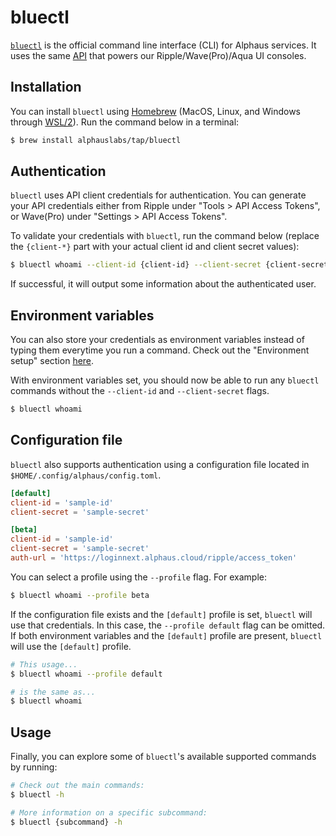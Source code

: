 # bluectl

[`bluectl`](https://github.com/alphauslabs/bluectl) is the official command line interface (CLI) for Alphaus services. It uses the same [API](https://alphauslabs.github.io/blueapidocs/) that powers our Ripple/Wave(Pro)/Aqua UI consoles.

## Installation
You can install `bluectl` using [Homebrew](https://brew.sh/) (MacOS, Linux, and Windows through [WSL/2](https://docs.microsoft.com/en-us/windows/wsl/install)). Run the command below in a terminal:
``` sh
$ brew install alphauslabs/tap/bluectl
```

## Authentication
`bluectl` uses API client credentials for authentication. You can generate your API credentials either from Ripple under "Tools > API Access Tokens", or Wave(Pro) under "Settings > API Access Tokens".

To validate your credentials with `bluectl`, run the command below (replace the `{client-*}` part with your actual client id and client secret values):
``` sh
$ bluectl whoami --client-id {client-id} --client-secret {client-secret}
```

If successful, it will output some information about the authenticated user.

## Environment variables
You can also store your credentials as environment variables instead of typing them everytime you run a command. Check out the "Environment setup" section [here](https://alphauslabs.github.io/docs/blueapi/authentication/#environment-setup).

With environment variables set, you should now be able to run any `bluectl` commands without the `--client-id` and `--client-secret` flags.
``` sh
$ bluectl whoami
```

## Configuration file
`bluectl` also supports authentication using a configuration file located in `$HOME/.config/alphaus/config.toml`.

``` toml
[default]
client-id = 'sample-id'
client-secret = 'sample-secret'

[beta]
client-id = 'sample-id'
client-secret = 'sample-secret'
auth-url = 'https://loginnext.alphaus.cloud/ripple/access_token'
```

You can select a profile using the `--profile` flag. For example:
``` sh
$ bluectl whoami --profile beta
```

If the configuration file exists and the `[default]` profile is set, `bluectl` will use that credentials. In this case, the `--profile default` flag can be omitted. If both environment variables and the `[default]` profile are present, `bluectl` will use the `[default]` profile.

``` sh
# This usage...
$ bluectl whoami --profile default

# is the same as...
$ bluectl whoami
```

## Usage
Finally, you can explore some of `bluectl`'s available supported commands by running:
``` sh
# Check out the main commands:
$ bluectl -h

# More information on a specific subcommand:
$ bluectl {subcommand} -h
```
